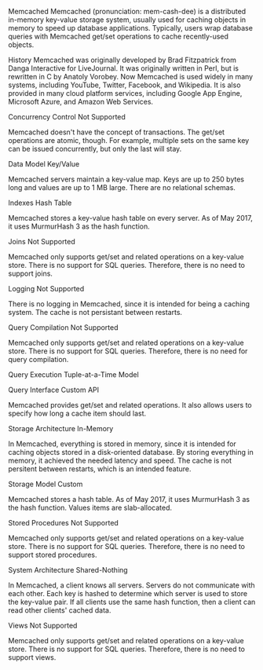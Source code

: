 Memcached 
Memcached (pronunciation: mem-cash-dee) is a distributed in-memory key-value storage system, usually used for caching objects in memory to speed up database applications. Typically, users wrap database queries with Memcached get/set operations to cache recently-used objects.


History 
Memcached was originally developed by Brad Fitzpatrick from Danga Interactive for LiveJournal. It was originally written in Perl, but is rewritten in C by Anatoly Vorobey. Now Memcached is used widely in many systems, including YouTube, Twitter, Facebook, and Wikipedia. It is also provided in many cloud platform services, including Google App Engine, Microsoft Azure, and Amazon Web Services.


Concurrency Control 
Not Supported

Memcached doesn't have the concept of transactions. The get/set operations are atomic, though. For example, multiple sets on the same key can be issued concurrently, but only the last will stay.


Data Model 
Key/Value

Memcached servers maintain a key-value map. Keys are up to 250 bytes long and values are up to 1 MB large. There are no relational schemas.


Indexes 
Hash Table

Memcached stores a key-value hash table on every server. As of May 2017, it uses MurmurHash 3 as the hash function.


Joins 
Not Supported

Memcached only supports get/set and related operations on a key-value store. There is no support for SQL queries. Therefore, there is no need to support joins.


Logging 
Not Supported

There is no logging in Memcached, since it is intended for being a caching system. The cache is not persistant between restarts.


Query Compilation 
Not Supported

Memcached only supports get/set and related operations on a key-value store. There is no support for SQL queries. Therefore, there is no need for query compilation.


Query Execution 
Tuple-at-a-Time Model

Query Interface 
Custom API

Memcached provides get/set and related operations. It also allows users to specify how long a cache item should last.


Storage Architecture 
In-Memory

In Memcached, everything is stored in memory, since it is intended for caching objects stored in a disk-oriented database. By storing everything in memory, it achieved the needed latency and speed. The cache is not persitent between restarts, which is an intended feature.


Storage Model 
Custom

Memcached stores a hash table. As of May 2017, it uses MurmurHash 3 as the hash function. Values items are slab-allocated.


Stored Procedures 
Not Supported

Memcached only supports get/set and related operations on a key-value store. There is no support for SQL queries. Therefore, there is no need to support stored procedures.


System Architecture 
Shared-Nothing

In Memcached, a client knows all servers. Servers do not communicate with each other. Each key is hashed to determine which server is used to store the key-value pair. If all clients use the same hash function, then a client can read other clients' cached data.


Views 
Not Supported

Memcached only supports get/set and related operations on a key-value store. There is no support for SQL queries. Therefore, there is no need to support views.